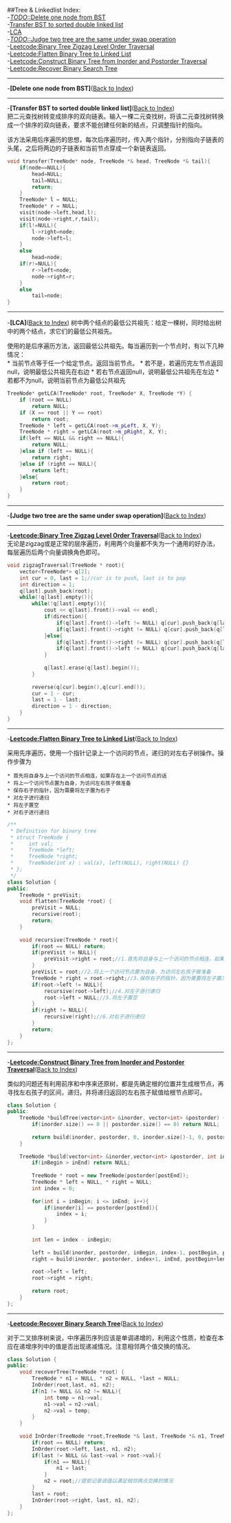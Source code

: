##Tree & Linkedlist
<a name="AnchorIndex" id="AnchorIndex"></a>
Index:  
-[*TODO*::Delete one node from BST](#Anchor1)  
-[Transfer BST to sorted double linked list](#Anchor2)  
-[LCA](#Anchor3)  
-[*TODO*::Judge two tree are the same under swap operation](#Anchor4)  
-[Leetcode:Binary Tree Zigzag Level Order Traversal](#Anchor5)   
-[Leetcode:Flatten Binary Tree to Linked List](#Anchor6)  
-[Leetcode:Construct Binary Tree from Inorder and Postorder Traversal](#Anchor7)  
-[Leetcode:Recover Binary Search Tree](#Anchor8)  

-------
<a name="Anchor1" id="Anchor1"></a>
-**[Delete one node from BST]**([Back to Index](#AnchorIndex))  


-------
<a name="Anchor2" id="Anchor2"></a>
-**[Transfer BST to sorted double linked list]**([Back to Index](#AnchorIndex))  
把二元查找树转变成排序的双向链表。输入一棵二元查找树，将该二元查找树转换成一个排序的双向链表，要求不能创建任何新的结点，只调整指针的指向。  
  
该方法采用后序遍历的思想，每次后序遍历时，传入两个指针，分别指向子链表的头尾，之后将两边的子链表和当前节点穿成一个新链表返回。  
```cpp
void transfer(TreeNode* node, TreeNode *& head, TreeNode *& tail){
    if(node==NULL){
        head=NULL;
        tail=NULL;
        return;
    }
    TreeNode* l = NULL;
    TreeNode* r = NULL;
    visit(node->left,head,l);
    visit(node->right,r,tail);
    if(l!=NULL){
        l->right=node;
        node->left=l;
    }
    else
        head=node;
    if(r!=NULL){
        r->left=node;
        node->right=r;
    }
    else
        tail=node;
}
```

-------
<a name="Anchor3" id="Anchor3"></a>
-**[LCA]**([Back to Index](#AnchorIndex))
树中两个结点的最低公共祖先：给定一棵树，同时给出树中的两个结点，求它们的最低公共祖先。 
  
使用的是后序遍历方法，返回最低公共祖先。每当遍历到一个节点时，有以下几种情况：  
    * 当前节点等于任一个给定节点。返回当前节点。
    * 若不是，若遍历完左节点返回null，说明最低公共祖先在右边
    * 若右节点返回null，说明最低公共祖先在左边
    * 若都不为null，说明当前节点为最低公共祖先

```cpp
TreeNode* getLCA(TreeNode* root, TreeNode* X, TreeNode *Y) {
    if (root == NULL) 
        return NULL;
    if (X == root || Y == root) 
        return root;
    TreeNode * left = getLCA(root->m_pLeft, X, Y);
    TreeNode * right = getLCA(root->m_pRight, X, Y);
    if(left == NULL && right == NULL){
        return NULL;
    }else if (left == NULL){ 
        return right;
    }else if (right == NULL){ 
        return left;
    }else{
        return root;
    } 
}
```

-------
<a name="Anchor4" id="Anchor4"></a>
-**[Judge two tree are the same under swap operation]**([Back to Index](#AnchorIndex))  

-------
<a name="Anchor5" id="Anchor5"></a>
-**[Leetcode:Binary Tree Zigzag Level Order Traversal](http://oj.leetcode.com/problems/binary-tree-zigzag-level-order-traversal/)**([Back to Index](#AnchorIndex))  
无论是zigzag或是正常的层序遍历，利用两个向量都不失为一个通用的好办法，每层遍历后两个向量调换角色即可。

```cpp
void zigzagTraversal(TreeNode * root){
    vector<TreeNode*> q[2];
    int cur = 0, last = 1;//cur is to push, last is to pop
    int direction = 1;
    q[last].push_back(root);
    while(!q[last].empty()){
        while(!q[last].empty()){
            cout << q[last].front()->val << endl;
            if(direction){
                if(q[last].front()->left != NULL) q[cur].push_back(q[last].front()->left);
                if(q[last].front()->right != NULL) q[cur].push_back(q[last].front()->right);
            }else{
                if(q[last].front()->right != NULL) q[cur].push_back(q[last].front()->right);
                if(q[last].front()->left != NULL) q[cur].push_back(q[last].front()->left);
            }
        
            q[last].erase(q[last].begin());
        }
        
        reverse(q[cur].begin(),q[cur].end());
        cur = 1 - cur;
        last = 1 - last;
        direction = 1 - direction;
    }
}
```

-------
<a name="Anchor6" id="Anchor6"></a>
-**[Leetcode:Flatten Binary Tree to Linked List](http://oj.leetcode.com/problems/flatten-binary-tree-to-linked-list/)**([Back to Index](#AnchorIndex))  

采用先序遍历，使用一个指针记录上一个访问的节点，递归的对左右子树操作。操作步骤为

    * 首先将自身与上一个访问的节点相连，如果存在上一个访问节点的话
    * 将上一个访问节点置为自身，为访问左右孩子做准备
    * 保存右子的指针，因为需要将左子置为右子
    * 对左子进行递归
    * 将左子置空
    * 对右子进行递归

```cpp
/**
 * Definition for binary tree
 * struct TreeNode {
 *     int val;
 *     TreeNode *left;
 *     TreeNode *right;
 *     TreeNode(int x) : val(x), left(NULL), right(NULL) {}
 * };
 */
class Solution {
public:
    TreeNode * preVisit;
    void flatten(TreeNode *root) {
        preVisit = NULL;
        recursive(root);
        return;
    }
    
    void recursive(TreeNode * root){
        if(root == NULL) return;
        if(preVisit != NULL){
            preVisit->right = root;//1.首先将自身与上一个访问的节点相连，如果存在上一个访问节点的话
        }
        preVisit = root;//2.将上一个访问节点置为自身，为访问左右孩子做准备
        TreeNode * right = root->right;//3.保存右子的指针，因为需要将左子置为右子
        if(root->left != NULL){
            recursive(root->left);//4.对左子进行递归
            root->left = NULL;//5.将左子置空
        }
        if(right != NULL){
            recursive(right);//6.对右子进行递归
        }
        return;
    }
};
```

-------
<a name="Anchor7" id="Anchor7"></a>
-**[Leetcode:Construct Binary Tree from Inorder and Postorder Traversal](http://oj.leetcode.com/problems/construct-binary-tree-from-inorder-and-postorder-traversal/)**([Back to Index](#AnchorIndex))   

类似的问题还有利用前序和中序来还原树，都是先确定根的位置并生成根节点，再寻找左右孩子的区间，递归，并将递归返回的左右孩子赋值给根节点即可。

```cpp
class Solution {
public:
    TreeNode *buildTree(vector<int> &inorder, vector<int> &postorder) {
        if(inorder.size() == 0 || postorder.size() == 0) return NULL;
        
        return build(inorder, postorder, 0, inorder.size()-1, 0, postorder.size()-1);
    }
    
    TreeNode *build(vector<int> &inorder,vector<int> &postorder, int inBegin, int inEnd, int postBegin, int postEnd){
        if(inBegin > inEnd) return NULL;
        
        TreeNode * root = new TreeNode(postorder[postEnd]);
        TreeNode * left = NULL, * right = NULL;
        int index = 0;
        
        for(int i = inBegin; i <= inEnd; i++){
            if(inorder[i] == postorder[postEnd]){
                index = i;
            }
        }
        
        int len = index - inBegin;
        
        left = build(inorder, postorder, inBegin, index-1, postBegin, postBegin+len-1);
        right = build(inorder, postorder, index+1, inEnd, postBegin+len, postEnd-1);
        
        root->left = left;
        root->right = right;
        
        return root;
    }
};
```

-------
<a name="Anchor8" id="Anchor8"></a>
-**[Leetcode:Recover Binary Search Tree](http://oj.leetcode.com/problems/recover-binary-search-tree/)**([Back to Index](#AnchorIndex))   

对于二叉排序树来说，中序遍历序列应该是单调递增的，利用这个性质，检查在本应在递增序列中的值是否出现递减情况。注意相邻两个值交换的情况。

```cpp
class Solution {
public:
    void recoverTree(TreeNode *root) {
        TreeNode * n1 = NULL, * n2 = NULL, *last = NULL;
        InOrder(root,last, n1, n2);
        if(n1 != NULL && n2 != NULL){
            int temp = n1->val;
            n1->val = n2->val;
            n2->val = temp;
        }
    }
    
    void InOrder(TreeNode *root,TreeNode *& last, TreeNode *& n1, TreeNode *& n2){
        if(root == NULL) return;
        InOrder(root->left, last, n1, n2);
        if(last != NULL && last->val > root->val){
            if(n1 == NULL){
                n1 = last;
            }
            n2 = root;//提前记录该值以满足相邻两点交换的情况
        }
        last = root;
        InOrder(root->right, last, n1, n2);
    }
};
```

